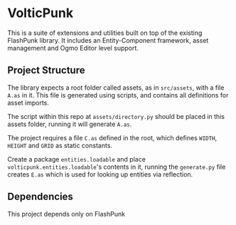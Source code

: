 # VolticPunk

This is a suite of extensions and utilities built on top of the existing FlashPunk library. It includes an Entity-Component framework, asset management and Ogmo Editor level support.

## Project Structure

The library expects a root folder called assets, as in `src/assets`, with a file `A.as` in it. This file is generated using scripts, and contains all definitions for asset imports.

The script within this repo at `assets/directory.py` should be placed in this assets folder, running it will generate `A.as`.

The project requires a file `C.as` defined in the root, which defines `WIDTH`, `HEIGHT` and `GRID` as static constants.

Create a package `entities.loadable` and place `volticpunk.entities.loadable`'s contents in it, running the `generate.py` file creates `E.as` which is used for looking up entities via reflection.

## Dependencies

This project depends only on FlashPunk
